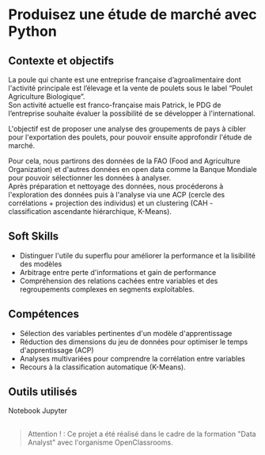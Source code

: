 # Produisez une étude de marché avec Python

## Contexte et objectifs

La poule qui chante est une entreprise française d’agroalimentaire dont l'activité principale est l’élevage et la vente de poulets sous le label “Poulet Agriculture Biologique”.  
Son activité actuelle est franco-française mais Patrick, le PDG de l’entreprise souhaite évaluer la possibilité de se développer à l'international.  

L'objectif est de proposer une analyse des groupements de pays à cibler pour l'exportation des poulets, pour pouvoir ensuite approfondir l'étude de marché.  

Pour cela, nous partirons des données de la FAO (Food and Agriculture Organization) et d'autres données en open data comme la Banque Mondiale pour pouvoir sélectionner les données à analyser.  
Après préparation et nettoyage des données, nous procéderons à l'exploration des données puis à l'analyse via une ACP (cercle des corrélations + projection des individus) et un clustering (CAH - classification ascendante hiérarchique, K-Means).  

## Soft Skills
- Distinguer l'utile du superflu pour améliorer la performance et la lisibilité des modèles  
- Arbitrage entre perte d'informations et gain de performance  
- Compréhension des relations cachées entre variables et des regroupements complexes en segments exploitables.  

## Compétences
- Sélection des variables pertinentes d'un modèle d'apprentissage  
- Réduction des dimensions du jeu de données pour optimiser le temps d'apprentissage (ACP)  
- Analyses multivariées pour comprendre la corrélation entre variables
- Recours à la classification automatique (K-Means).  

## Outils utilisés
Notebook Jupyter

## 
>Attention ! : Ce projet a été réalisé dans le cadre de la formation "Data Analyst" avec l'organisme OpenClassrooms.
